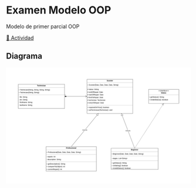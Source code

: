 # Examen Modelo OOP

Modelo de primer parcial OOP

[🔗 Actividad](https://docs.google.com/document/d/1KdfqJUx2MMkv13TZOXrswSIW5KdJRQOQ/edit)

## Diagrama

![](src/main/resources/diagram.png)
